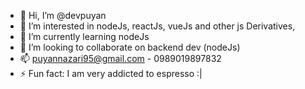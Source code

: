 - 👋 Hi, I’m @devpuyan
- 👀 I’m interested in nodeJs, reactJs, vueJs and other js Derivatives,
- 🌱 I’m currently learning nodeJs
- 💞️ I’m looking to collaborate on backend dev (nodeJs)
- 📫 puyannazari95@gmail.com - 0989019897832
- ⚡ Fun fact: I am very addicted to espresso :|
